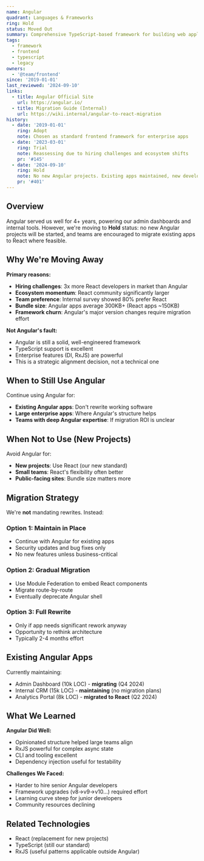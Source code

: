 ```yaml
---
name: Angular
quadrant: Languages & Frameworks
ring: Hold
status: Moved Out
summary: Comprehensive TypeScript-based framework for building web applications. Moving away in favor of React for new projects.
tags:
  - framework
  - frontend
  - typescript
  - legacy
owners:
  - '@team/frontend'
since: '2019-01-01'
last_reviewed: '2024-09-10'
links:
  - title: Angular Official Site
    url: https://angular.io/
  - title: Migration Guide (Internal)
    url: https://wiki.internal/angular-to-react-migration
history:
  - date: '2019-01-01'
    ring: Adopt
    note: Chosen as standard frontend framework for enterprise apps
  - date: '2023-03-01'
    ring: Trial
    note: Reassessing due to hiring challenges and ecosystem shifts
    pr: '#145'
  - date: '2024-09-10'
    ring: Hold
    note: No new Angular projects. Existing apps maintained, new development in React
    pr: '#401'
---
```


## Overview

Angular served us well for 4+ years, powering our admin dashboards and internal tools. However, we're moving to **Hold** status: no new Angular projects will be started, and teams are encouraged to migrate existing apps to React where feasible.

## Why We're Moving Away

**Primary reasons:**
- **Hiring challenges**: 3x more React developers in market than Angular
- **Ecosystem momentum**: React community significantly larger
- **Team preference**: Internal survey showed 80% prefer React
- **Bundle size**: Angular apps average 300KB+ (React apps ~150KB)
- **Framework churn**: Angular's major version changes require migration effort

**Not Angular's fault:**
- Angular is still a solid, well-engineered framework
- TypeScript support is excellent
- Enterprise features (DI, RxJS) are powerful
- This is a strategic alignment decision, not a technical one

## When to Still Use Angular

Continue using Angular for:
- **Existing Angular apps**: Don't rewrite working software
- **Large enterprise apps**: Where Angular's structure helps
- **Teams with deep Angular expertise**: If migration ROI is unclear

## When Not to Use (New Projects)

Avoid Angular for:
- **New projects**: Use React (our new standard)
- **Small teams**: React's flexibility often better
- **Public-facing sites**: Bundle size matters more

## Migration Strategy

We're **not** mandating rewrites. Instead:

### Option 1: Maintain in Place
- Continue with Angular for existing apps
- Security updates and bug fixes only
- No new features unless business-critical

### Option 2: Gradual Migration
- Use Module Federation to embed React components
- Migrate route-by-route
- Eventually deprecate Angular shell

### Option 3: Full Rewrite
- Only if app needs significant rework anyway
- Opportunity to rethink architecture
- Typically 2-4 months effort

## Existing Angular Apps

Currently maintaining:
- Admin Dashboard (10k LOC) - **migrating** (Q4 2024)
- Internal CRM (15k LOC) - **maintaining** (no migration plans)
- Analytics Portal (8k LOC) - **migrated to React** (Q2 2024)

## What We Learned

**Angular Did Well:**
- Opinionated structure helped large teams align
- RxJS powerful for complex async state
- CLI and tooling excellent
- Dependency injection useful for testability

**Challenges We Faced:**
- Harder to hire senior Angular developers
- Framework upgrades (v8→v9→v10...) required effort
- Learning curve steep for junior developers
- Community resources declining

## Related Technologies

- React (replacement for new projects)
- TypeScript (still our standard)
- RxJS (useful patterns applicable outside Angular)
